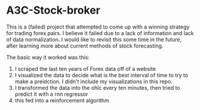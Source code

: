 # A3C-Stock-broker
This is a (failed) project that attempted to come up with a winning strategy for trading forex pairs. I believe it failed due to a lack of information and lack of data normalization. I would like to revisit this some time in the future, after learning more about current methods of stock forecasting.

The basic way it worked was this:
1) I scraped the last ten years of Forex data off of a website
2) I visualized the data to decide what is the best interval of time to try to make a preidction. I  didn't include my visualizations in this repo.
3) I transformed the data into the ohlc every ten minutes, then tried to predict it with a rnn regressor
4) this fed into a reinforcement algorithm
